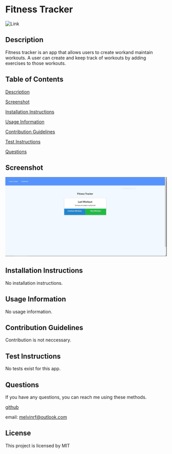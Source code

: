 # Fitness Tracker

![Link](https://img.shields.io/github/license/campe0n/readme_generator?label=MIT&message=MIT&style=flat-square)

## Description

Fitness tracker is an app that allows users to create workand maintain workouts. A user can create and keep track of workouts by adding exercises to those workouts.

## Table of Contents

[Description](#description)

[Screenshot](#screenshot)

[Installation Instructions](#installation-instructions)

[Usage Information](#usage-information)

[Contribution Guidelines](#contribution-guidelines)

[Test Instructions](#test-instructions)

[Questions](#questions)

## Screenshot

![Fitness Tracker Screenshot](/public/assets/images/Capture.JPG)

## Installation Instructions

No installation instructions.

## Usage Information

No usage information.

## Contribution Guidelines

Contribution is not neccessary.

## Test Instructions

No tests exist for this app.

## Questions

If you have any questions, you can reach me using these methods.

[github](https://github.com/campe0n)

email: melvinrf@outlook.com

## License

This project is licensed by MIT
